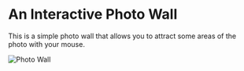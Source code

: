 An Interactive Photo Wall
=========================

This is a simple photo wall that allows you to attract some areas of the photo with your mouse.

![Photo Wall](TDMovieOut.0.gif)